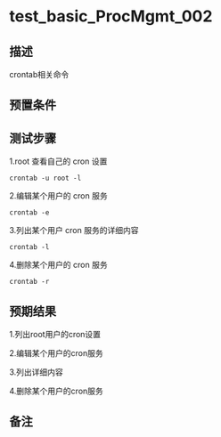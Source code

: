 # test_basic_ProcMgmt_002

## 描述

crontab相关命令

## 预置条件

## 测试步骤

1.root 查看自己的 cron 设置

```crontab -u root -l```

2.编辑某个用户的 cron 服务

```crontab -e```

3.列出某个用户 cron 服务的详细内容

```crontab -l```

4.删除某个用户的 cron 服务

```crontab -r```

## 预期结果

1.列出root用户的cron设置

2.编辑某个用户的cron服务

3.列出详细内容

4.删除某个用户的cron服务

## 备注